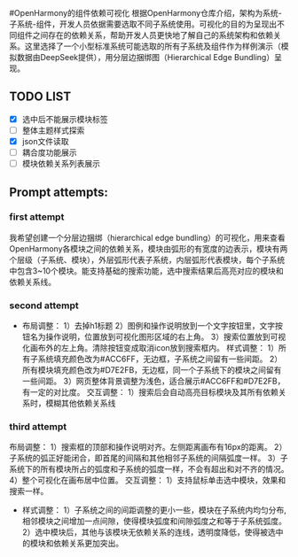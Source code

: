 #OpenHarmony的组件依赖可视化
根据OpenHarmony仓库介绍，架构为系统-子系统-组件，开发人员依据需要选取不同子系统使用。可视化的目的为呈现出不同组件之间存在的依赖关系，帮助开发人员更快地了解自己的系统架构和依赖关系。这里选择了一个小型标准系统可能选取的所有子系统及组件作为样例演示（模拟数据由DeepSeek提供），用分层边捆绑图（Hierarchical Edge Bundling）呈现。

## TODO LIST
- [x] 选中后不能展示模块标签
- [ ] 整体主题样式探索
- [x] json文件读取
- [ ] 耦合度功能展示
- [ ] 模块依赖关系列表展示

## Prompt attempts:
### first attempt
我希望创建一个分层边捆绑（hierarchical edge bundling）的可视化，用来查看OpenHarmony各模块之间的依赖关系，模块由弧形的有宽度的边表示，模块有两个层级（子系统、模块），外层弧形代表子系统，内层弧形代表模块，每个子系统中包含3~10个模块。能支持基础的搜索功能，选中搜索结果后高亮对应的模块和依赖关系线。
### second attempt
- 布局调整：
1）去掉h1标题
2）图例和操作说明放到一个文字按钮里，文字按钮名为操作说明，位置放到可视化图形区域的右上角。
3）搜索位置放到可视化画布外的左上角。清除按钮变成取消icon放到搜索框内。
样式调整：
1）所有子系统填充颜色改为#ACC6FF，无边框，子系统之间留有一些间距。
2）所有模块填充颜色改为#D7E2FB，无边框，同一个子系统下的模块之间留有一些间距。
3）网页整体背景调整为浅色，适合展示#ACC6FF和#D7E2FB，有一定的对比度。
交互调整：
1）搜索后会自动高亮目标模块及其所有依赖关系时，模糊其他依赖关系线
### third attempt
布局调整：
1）搜索框的顶部和操作说明对齐。左侧距离画布有16px的距离。
2）子系统的弧正好能闭合，即首尾的间隔和其他相邻子系统的间隔弧度一样。
3）子系统下的所有模块所占的弧度和子系统的弧度一样，不会有超出和对不齐的情况。
4）整个可视化在画布居中位置。
交互调整：
1）支持鼠标单击选中模块，效果和搜索一样。
- 样式调整：
1）子系统之间的间距调整的更小一些，模块在子系统内均匀分布,相邻模块之间增加一点间隙，使得模块弧度和间隙弧度之和等于子系统弧度。
2）选中模块后，其他与该模块无依赖关系的连线，透明度降低，使得被选中的模块和依赖关系更加突出。
